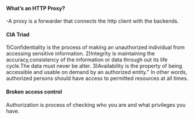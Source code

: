 #### What’s an HTTP Proxy?
-A proxy is a forwarder that connects the http client with the backends.
#### CIA Triad
1)Confidentiality is the process of making  an unauthorized individual from accessing sensitive information.
2)Integrity is maintaining the accuracy,consistency of the information or data through out its life cycle.The data must never be alter.
3)Availability is the property of being accessible and usable on demand by an authorized entity." In other words, authorized persons should have access to permitted resources at all times.

#### Broken access control

Authorization is process of checking who you are and what privileges you have.